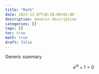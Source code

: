 ```yaml
---
title: "Math"
date: 2023-11-07T10:28:00+02:00
description: Generic description
categories: []
tags: []
toc: true
math: true
draft: false
---
```

Generic summary
<!--more-->

$$
e^{i\pi} + 1 = 0
$$